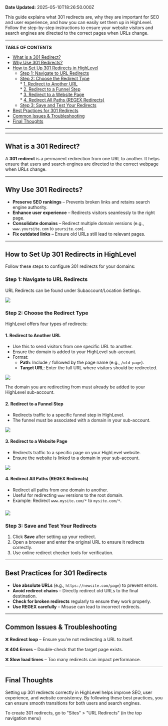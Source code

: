 **Date Updated:** 2025-05-10T18:26:50.000Z

This guide explains what 301 redirects are, why they are important for SEO and user experience, and how you can easily set them up in HighLevel. Follow the step-by-step instructions to ensure your website visitors and search engines are directed to the correct pages when URLs change.

---

**TABLE OF CONTENTS**

* [What is a 301 Redirect?](#What-is-a-301-Redirect?)
* [Why Use 301 Redirects?](#Why-Use-301-Redirects?)
* [How to Set Up 301 Redirects in HighLevel](#How-to-Set-Up-301-Redirects-in-HighLevel)  
   * [Step 1: Navigate to URL Redirects](#Step-1%3A-Navigate-to-URL-Redirects)  
   * [Step 2: Choose the Redirect Type](#Step-2%3A-Choose-the-Redirect-Type)  
         * [1\. Redirect to Another URL](#1.-Redirect-to-Another-URL)  
         * [2\. Redirect to a Funnel Step](#2.-Redirect-to-a-Funnel-Step)  
         * [3\. Redirect to a Website Page](#3.-Redirect-to-a-Website-Page)  
         * [4\. Redirect All Paths (REGEX Redirects)](#4.-Redirect-All-Paths-%28REGEX-Redirects%29)  
   * [Step 3: Save and Test Your Redirects](#Step-3%3A%C2%A0Save-and-Test-Your-Redirects)
* [Best Practices for 301 Redirects](#Best-Practices-for-301-Redirects)
* [Common Issues & Troubleshooting](#Common-Issues-&-Troubleshooting)
* [Final Thoughts](#Final-Thoughts)

---

  
---

## **What is a 301 Redirect?**

  
A **301 redirect** is a permanent redirection from one URL to another. It helps ensure that users and search engines are directed to the correct webpage when URLs change.

---

## **Why Use 301 Redirects?**

  
* **Preserve SEO rankings** – Prevents broken links and retains search engine authority.
* **Enhance user experience** – Redirects visitors seamlessly to the right page.
* **Consolidate domains** – Redirect multiple domain versions (e.g., `www.yoursite.com` to `yoursite.com`).
* **Fix outdated links** – Ensure old URLs still lead to relevant pages.

---

## **How to Set Up 301 Redirects in HighLevel**

  
Follow these steps to configure 301 redirects for your domains:

  
### **Step 1:** Navigate to URL Redirects

  
URL Redirects can be found under Subaccount/Location Settings.

  
![](https://s3.amazonaws.com/cdn.freshdesk.com/data/helpdesk/attachments/production/155046423137/original/zgC_ZlmZbqaewhk5pRPBUDEyxNAMDjS0RA.png?1746881207)

###   

### **Step 2:** Choose the Redirect Type

  
HighLevel offers four types of redirects:

  
#### **1\. Redirect to Another URL**

* Use this to send visitors from one specific URL to another.
* Ensure the domain is added to your HighLevel sub-account.
* Format:  
   * **Path**: Include `/` followed by the page name (e.g., `/old-page`).  
   * **Target URL**: Enter the full URL where visitors should be redirected.

![](https://s3.amazonaws.com/cdn.freshdesk.com/data/helpdesk/attachments/production/155046423287/original/wM0qlZiVit9GZzM-DqhdvKqIoyp8I7D1yg.gif?1746881733)
  
  
The domain you are redirecting from must already be added to your HighLevel sub-account.

  
####   

#### **2\. Redirect to a Funnel Step**  
  
* Redirects traffic to a specific funnel step in HighLevel.
* The funnel must be associated with a domain in your sub-account.

  
![](https://s3.amazonaws.com/cdn.freshdesk.com/data/helpdesk/attachments/production/155043395223/original/8UraJujxBCgsPgem_vlsXKHvb0Xb482OoQ.png?1742204091)

  
####   

#### **3\. Redirect to a Website Page**

  
* Redirects traffic to a specific page on your HighLevel website.
* Ensure the website is linked to a domain in your sub-account.

![](https://s3.amazonaws.com/cdn.freshdesk.com/data/helpdesk/attachments/production/155043395315/original/6uOm35lhHVhKI1WnyLyD3nr1ephmFUgtSQ.png?1742204143)

####   

  
#### **4\. Redirect All Paths (REGEX Redirects)**

  
* Redirect all paths from one domain to another.
* Useful for redirecting `www` versions to the root domain.
* Example: Redirect `www.mysite.com/*` to `mysite.com/*`.

  
### ![](https://s3.amazonaws.com/cdn.freshdesk.com/data/helpdesk/attachments/production/155043395403/original/aVN2NxwMPEbVwxP-ZndJSlOO6EJYKNLJxg.png?1742204177)
  
  
### **Step 3:** Save and Test Your Redirects

  
1. Click **Save** after setting up your redirect.
2. Open a browser and enter the original URL to ensure it redirects correctly.
3. Use online redirect checker tools for verification.

---

## **Best Practices for 301 Redirects**

  
* **Use absolute URLs** (e.g., `https://newsite.com/page`) to prevent errors.
* **Avoid redirect chains** – Directly redirect old URLs to the final destination.
* **Check for broken redirects** regularly to ensure they work properly.
* **Use REGEX carefully** – Misuse can lead to incorrect redirects.

---

## **Common Issues & Troubleshooting**

  
❌ **Redirect loop** – Ensure you’re not redirecting a URL to itself.  
  
❌ **404 Errors** – Double-check that the target page exists.   
  
❌ **Slow load times** – Too many redirects can impact performance.

---

## **Final Thoughts**

  
Setting up 301 redirects correctly in HighLevel helps improve SEO, user experience, and website consistency. By following these best practices, you can ensure smooth transitions for both users and search engines.

To create 301 redirects, go to "Sites" > "URL Redirects" (in the top navigation menu)